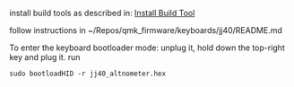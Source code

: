 install build tools as described in: [Install Build Tool](https://beta.docs.qmk.fm/detailed-guides/getting_started_build_tools)

follow instructions in ~/Repos/qmk_firmware/keyboards/jj40/README.md

To enter the keyboard bootloader mode:
unplug it,
hold down the top-right key and plug it.
run
```
sudo bootloadHID -r jj40_altnometer.hex
```
